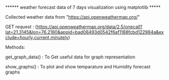 ******  weather forecast data of 7 days visualization using matplotlib *****

Collected weather data from "https://api.openweathermap.org/"

GET request : (https://api.openweathermap.org/data/2.5/onecall?lat=21.3145&lon=76.2180&appid=bad08493d0542f6af1188fcbd122984a&exclude=hourly,current,minutely)

Methods:

get_graph_data() : To Get useful data for graph representation

show_graphs() : To plot and show temparature and Humidity forecast graphs

